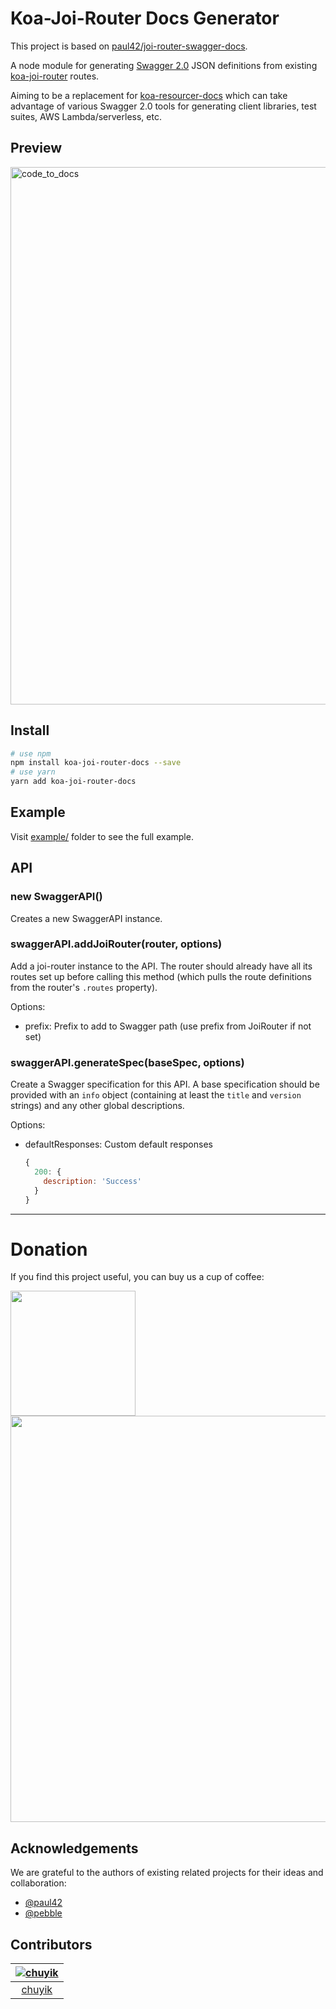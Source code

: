 # Koa-Joi-Router Docs Generator

This project is based on [paul42/joi-router-swagger-docs](https://github.com/paul42/joi-router-swagger-docs).

A node module for generating [Swagger 2.0](http://swagger.io/) JSON
definitions from existing [koa-joi-router](https://github.com/koajs/joi-router)
routes.

Aiming to be a replacement for
[koa-resourcer-docs](https://github.com/koajs/resourcer-docs) which can
take advantage of various Swagger 2.0 tools for generating client libraries,
test suites, AWS Lambda/serverless, etc.

## Preview
<img width="860" alt="code_to_docs" src="http://storage.360buyimg.com/mtd/home/intro-2x_m1495439865552.png">

## Install
```bash
# use npm
npm install koa-joi-router-docs --save
# use yarn
yarn add koa-joi-router-docs
```

## Example
Visit [example/](./example) folder to see the full example.

## API

### new SwaggerAPI()

Creates a new SwaggerAPI instance.

### swaggerAPI.addJoiRouter(router, options)

Add a joi-router instance to the API. The router should already have all its
routes set up before calling this method (which pulls the route definitions
from the router's `.routes` property).

Options:
- prefix: Prefix to add to Swagger path (use prefix from JoiRouter if not set)

### swaggerAPI.generateSpec(baseSpec, options)

Create a Swagger specification for this API. A base specification should be
provided with an `info` object (containing at least the `title` and `version`
strings) and any other global descriptions.

Options:
- defaultResponses: Custom default responses
  ```js
  {
    200: {
      description: 'Success'
    }
  }
  ```

---

# Donation

If you find this project useful, you can buy us a cup of coffee:    

<a href="https://www.paypal.me/chuyik" target="blank">
<img width="200" src="https://storage.360buyimg.com/mtd/home/donate_paypal_min1495016435786.png" alt="">
</a><br>     

<img width="650" src="https://storage.360buyimg.com/mtd/home/donate_cn1495017701926.png" alt="">

## Acknowledgements
We are grateful to the authors of existing related projects for their ideas and collaboration:

- [@paul42](https://github.com/paul42/joi-router-swagger-docs)
- [@pebble](https://github.com/pebble/joi-router-swagger-docs)

## Contributors
[![chuyik](https://avatars2.githubusercontent.com/u/6262943?v=3&s=120)](https://github.com/chuyik) |
:---:|
[chuyik](https://github.com/chuyik) |